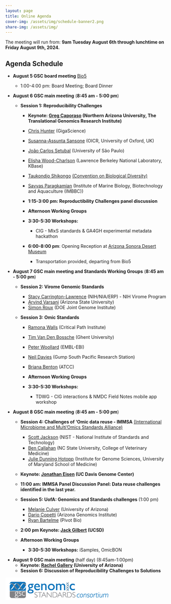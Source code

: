 ```yaml
---
layout: page
title: Online Agenda
cover-img: /assets/img/schedule-banner2.png
share-img: /assets/img/
---
```


The meeting will run from: 
     **9am Tuesday August 6th through lunchtime on Friday August 9th, 2024.**

## Agenda Schedule 

* **August 5 GSC board meeting** [Bio5](https://bio5.org/)
    * 1:00-4:00 pm: Board Meeting; Board Dinner

* **August 6 GSC main meeting** (**8:45 am - 5:00 pm**) 
  * **Session 1: Reproducibility Challenges**
    * **Keynote: [Greg Caporaso](https://www.tgen.org/faculty-profiles/j-gregory-caporaso/) (Northern Arizona University, The Translational Genomics Research Institute)**
    * [Chris Hunter](https://www.linkedin.com/in/chr1shunter/) (GigaScience) 
    * [Susanna-Assunta Sansone](https://eng.ox.ac.uk/people/susanna-assunta-sansone/) (OICR, University
      of Oxford, UK)
    * [João Carlos Setubal](https://www.iq.usp.br/setubal/index-en.html) (University of São Paulo)
    * [Elisha Wood-Charlson](https://www.kbase.us/team/) (Lawrence Berkeley National Laboratory, KBase)
    * [Taukondjo Shikongo](https://enb.iisd.org/10-years-nagoya-protocol-successes-challenges-looking-forward) [(Convention on Biological Diversity)](https://www.cbd.int)
    * [Savvas Paragkamian](https://imbbc.hcmr.gr/user/s-paragkamian/) (Institute of Marine Biology,
      Biotechnology and Aquaculture (IMBBC))
 
    * **1:15-3:00 pm: Reproductibility Challenges panel discussion**
    * **Afternoon Working Groups**
    * **3:30-5:30 Workshops:**
       * CIG - MIxS standards & GA4GH experimental metadata hackathon
      
    * **6:00-8:00 pm**: Opening Reception at [Arizona Sonora Desert Museum](https://desertmuseum.org/)
       * Transportation provided, departing from Bio5
         
* **August 7 GSC main meeting and Standards Working Groups** (**8:45 am - 5:00 pm**)  
  * **Session 2: Virome Genomic Standards**
    * [Stacy Carrington-Lawrence](https://search.asu.edu/profile/3050059) (NIH/NIA/ERP) - NIH Virome
      Program
    * [Arvind Varsani](https://search.asu.edu/profile/3050059) (Arizona State University)
    * [Simon Roux](https://jgi.doe.gov/our-science/scientists-jgi/simon-roux/) (DOE Joint Genome
      Institute)

  * **Session 3: Omic Standards**
    * [Ramona Walls](https://www.linkedin.com/in/ramona-walls-41aa7599/) (Critical Path Institute)
    * [Tim Van Den Bossche](https://www.linkedin.com/in/vandenbosschetim) (Ghent University)
    * [Peter Woollard](https://www.embl.org/people/person/peter-woollard/) (EMBL-EBI)
    * [Neil Davies](https://www.moorea.berkeley.edu/people/Neil-Davies) (Gump South Pacific Research
      Station)
    * [Briana Benton](https://www.atcc.org/blogs/2024/taxonomic-classification-can-sometimes-be-a-strain) (ATCC)
      
    * **Afternoon Working Groups**
    * **3:30-5:30 Workshops:** 
       * TDWG - CIG interactions & NMDC  Field Notes mobile app workshop
      
* **August 8 GSC main meeting** (**8:45 am - 5:00 pm**)
  * **Session 4: Challenges of ‘Omic data reuse - IMMSA** [(International Microbiome and Multi’Omics
      Standards Alliance)](https://www.microbialstandards.org/home) 
    * [Scott Jackson](https://www.nist.gov/people/scott-jackson) (NIST - National Institute of Standards
      and Technology)
    * [Ben Callahan](https://cvm.ncsu.edu/people/bcallah/) (NC State University, College of Veterinary
      Medicine)
    * [Julie Dunning Hotopp](https://www.medschool.umaryland.edu/profiles/dunning-hotopp-julie-c/) (Institute for Genome Sciences, University of Maryland School of Medicine)
      
  * **Keynote: [Jonathan Eisen](https://biology.ucdavis.edu/people/jonathan-eisen) (UC Davis Genome Center)**
  * **11:00 am: IMMSA Panel Discussion Panel: Data reuse challenges identified in the last year.**
    
  * **Session 5: UofA:  Genomics and Standards challenges** (1:00 pm)
    * [Melanie Culver](https://nature.arizona.edu/melanie-culver) (University of Arizona)
    * [Dario Copetti](https://www.linkedin.com/in/dario-copetti-65ba528/) (Arizona Genomics Institute)
    * [Ryan Bartelme](https://www.linkedin.com/in/ryan-bartelme/) (Pivot Bio)

  * **2:00 pm Keynote: [Jack Gilbert](https://gilbertlab.ucsd.edu/) (UCSD)**
 
  * **Afternoon Working Groups**
     * **3:30-5:30 Workshops:** iSamples, OmicBON
   
<!--  * **6:00 pm: Optional Hiking Outing- Sabino Canyo**-->

    
* **August 9 GSC main meeting** (half day) (8:45am-1:00pm)
  * **Keynote: [Rachel Gallery](https://nature.arizona.edu/rachel-gallery) (University of Arizona)**
  * **Session 6: Discussion of Reproducibility Challenges to Solutions**



<!-- <iframe src="https://calendar.google.com/calendar/embed?height=600&wkst=2&bgcolor=%23ffffff&ctz=Asia%2FBangkok&mode=WEEK&src=OTkwMGE0M2ZlMzJjNWE3YWU2OTVhOTdkOTRhOWQ0ZDA0Y2FlMWU5M2M5MjVlNDNmYWNlYTVmZGY1YTRhOTAzNEBncm91cC5jYWxlbmRhci5nb29nbGUuY29t&src=Z2Vuc2MtYm9hcmRAZ29vZ2xlZ3JvdXBzLmNvbQ&color=%237CB342&color=%237CB342" style="border:solid 1px #777" width="900" height="600" frameborder="0" scrolling="no"></iframe>
-->




[ ![GenSC](../assets/img/gsc_logo_sml.png) ](https://www.gensc.org/)
